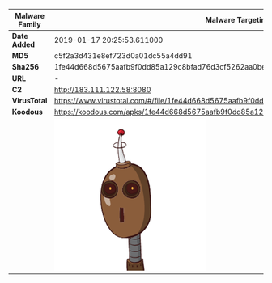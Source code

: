 | Malware Family | Malware Targeting South Koreans                              |
| -------------- | ------------------------------------------------------------ |
| **Date Added** | 2019-01-17 20:25:53.611000                                                   |
| **MD5**        | c5f2a3d431e8ef723d0a01dc55a4dd91                             |
| **Sha256**     | 1fe44d668d5675aafb9f0dd85a129c8bfad76d3cf5262aa0be1a4bcd220cdd29 |
| **URL**        | -                                                            |
| **C2**         | http://183.111.122.58:8080 |
| **VirusTotal** | https://www.virustotal.com/#/file/1fe44d668d5675aafb9f0dd85a129c8bfad76d3cf5262aa0be1a4bcd220cdd29/detection |
| **Koodous**    | https://koodous.com/apks/1fe44d668d5675aafb9f0dd85a129c8bfad76d3cf5262aa0be1a4bcd220cdd29 |
|                | ![](../assets/1fe44d668d5675aafb9f0dd85a129c8bfad76d3cf5262aa0be1a4bcd220cdd29.png) |